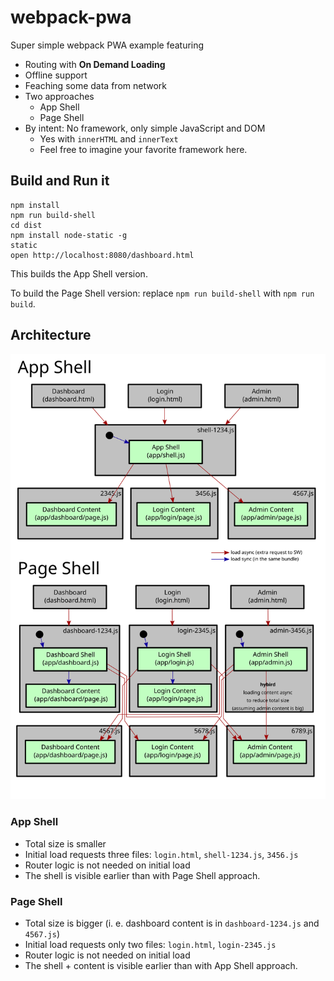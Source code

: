 # webpack-pwa

Super simple webpack PWA example featuring

* Routing with **On Demand Loading**
* Offline support
* Feaching some data from network
* Two approaches
  * App Shell
  * Page Shell
* By intent: No framework, only simple JavaScript and DOM
  * Yes with `innerHTML` and `innerText`
  * Feel free to imagine your favorite framework here.

## Build and Run it

``` shell
npm install
npm run build-shell
cd dist
npm install node-static -g
static
open http://localhost:8080/dashboard.html
```

This builds the App Shell version.

To build the Page Shell version: replace `npm run build-shell` with `npm run build`.

## Architecture

![app shell vs page shell](images/app-vs-page-shell.svg)

### App Shell

* Total size is smaller
* Initial load requests three files: `login.html`, `shell-1234.js`, `3456.js`
* Router logic is not needed on initial load
* The shell is visible earlier than with Page Shell approach.

### Page Shell

* Total size is bigger (i. e. dashboard content is in `dashboard-1234.js` and `4567.js`)
* Initial load requests only two files: `login.html`, `login-2345.js`
* Router logic is not needed on initial load
* The shell + content is visible earlier than with App Shell approach.
